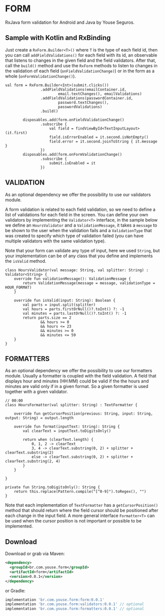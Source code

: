 FORM
========

RxJava form validation for Android and Java by Youse Seguros.

Sample with Kotlin and RxBinding
--------
Just create a `RxForm.Builder<T>()` where `T` is the type of each field id,
then you can call `addFieldValidations()` for each field with its id, an observable that listens to changes in the given field and the field validators.
After that, call the `build()` method and use the `RxForm` methods to listen to
changes in the validation of each field (`onFieldValidationChange)`) or in the form as a whole (`onFormValidationChange()`).

```
val form = RxForm.Builder<Int>(submit.clicks())
                .addFieldValidations(emailContainer.id,
                        email.textChanges(), emailValidations)
                .addFieldValidations(passwordContainer.id,
                        password.textChanges(),
                        passwordValidations)
                .build()

        disposables.add(form.onFieldValidationChange()
                .subscribe {
                    val field = findViewById<TextInputLayout>(it.first)
                    field.isErrorEnabled = it.second.isNotEmpty()
                    field.error = it.second.joinToString { it.message }
                })
        disposables.add(form.onFormValidationChange()
                .subscribe {
                    submit.isEnabled = it
                })
```

VALIDATION
--------
As an optional dependency we offer the possibility to use our validators module.

A form validation is related to each field validation,
so we need to define a list of validations for each field in the screen.
You can define your own validators by implementing the `Validator<T>` interface,
in the sample below we define an `HoursValidator` and a `ValidationMessage`, it takes a `message` to be shown
to the user when the validation fails and a `ValidationType` that was created to
specify which type of validation failed (you can have multiple validators with the same validation type).

Note that your form can validate any type of input, here we used `String`,
but your implementation can be of any class that you define and implements the `isValid` method.

```
class HoursValidator(val message: String, val splitter: String) : Validator<String> {
    override fun validationMessage(): ValidationMessage {
        return ValidationMessage(message = message, validationType = HOUR_FORMAT)
    }

    override fun isValid(input: String): Boolean {
        val parts = input.split(splitter)
        val hours = parts.firstOrNull()?.toInt() ?: -1
        val minutes = parts.lastOrNull()?.toInt() ?: -1
        return parts.size == 2
                && hours >= 0
                && hours <= 23
                && minutes >= 0
                && minutes <= 59
    }
}
```

FORMATTERS
--------
As an optional dependency we offer the possibility to use our formatters module.
Usually a formatter is coupled with the field validation. A field that displays hour and minutes (HH:MM) could be valid
if the the hours and minutes are valid only if in a given format.
So a given formatter is used together with a given validator.

```
// 00:00
class HoursFormatter(val splitter: String) : TextFormatter {

    override fun getCursorPosition(previous: String, input: String, output: String) = output.length

    override fun format(inputText: String): String {
        val clearText = inputText.toDigitsOnly()

        return when (clearText.length) {
            0, 1, 2 -> clearText
            3, 4 -> clearText.substring(0, 2) + splitter + clearText.substring(2)
            else -> clearText.substring(0, 2) + splitter + clearText.substring(2, 4)
        }
    }

}

private fun String.toDigitsOnly(): String {
    return this.replace(Pattern.compile("[^0-9]").toRegex(), "")
}
```
Note that each implementation of `TextFormatter` has a `getCursorPosition()` method that should return
where the field cursor should be positioned after each change in the input field. A more general interface `Formatter<T>` can be used
when the cursor position is not important or possible to be implemented.

Download
--------

Download or grab via Maven:
```xml
<dependency>
  <groupId>br.com.youse.form</groupId>
  <artifactId>form</artifactId>
  <version>0.0.1</version>
</dependency>
```
or Gradle:
```groovy
implementation 'br.com.youse.form:form:0.0.1'
implementation 'br.com.youse.form:validators:0.0.1' // optional
implementation 'br.com.youse.form:formatters:0.0.1' // optional
```


